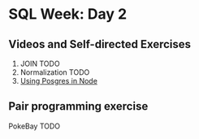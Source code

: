 # SQL Week: Day 2

## Videos and Self-directed Exercises

1. JOIN TODO
1. Normalization TODO
1. [Using Posgres in Node](pg/)

## Pair programming exercise

PokeBay TODO
